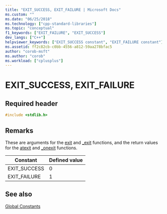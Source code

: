 ```yaml
---
title: "EXIT_SUCCESS, EXIT_FAILURE | Microsoft Docs"
ms.custom: ""
ms.date: "06/25/2018"
ms.technology: ["cpp-standard-libraries"]
ms.topic: "conceptual"
f1_keywords: ["EXIT_FAILURE", "EXIT_SUCCESS"]
dev_langs: ["C++"]
helpviewer_keywords: ["EXIT_SUCCESS constant", "EXIT_FAILURE constant"]
ms.assetid: ff2c82cb-c0bb-4556-a812-59aa278bfac5
author: "corob-msft"
ms.author: "corob"
ms.workload: ["cplusplus"]
---
```

# EXIT_SUCCESS, EXIT_FAILURE

## Required header

```c
#include <stdlib.h>
```

## Remarks

These are arguments for the [exit](reference/exit-exit-exit.md) and [_exit](reference/exit-exit-exit.md) functions, and the return values for the [atexit](reference/atexit.md) and [_onexit](reference/onexit-onexit-m.md) functions.

|Constant|Defined value|
|-|-|
|EXIT_SUCCESS|0|
|EXIT_FAILURE|1|

## See also

[Global Constants](../c-runtime-library/global-constants.md)
